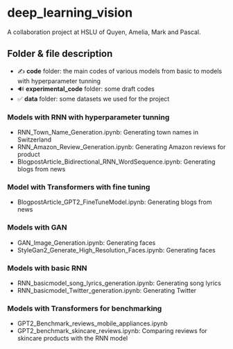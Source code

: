 # deep_learning_vision

A collaboration project at HSLU of Quyen, Amelia, Mark and Pascal.

## Folder & file description
* ✍️ **code** folder: the main codes of various models from basic to models with hyperparameter tunning
* 🔊 **experimental_code** folder: some draft codes
* ✅ **data** folder: some datasets we used for the project

### Models with RNN with hyperparameter tunning
* RNN_Town_Name_Generation.ipynb: Generating town names in Switzerland
* RNN_Amazon_Review_Generation.ipynb: Generating Amazon reviews for product
* BlogpostArticle_Bidirectional_RNN_WordSequence.ipynb: Generating blogs from news

###  Model with Transformers with fine tuning 
* BlogpostArticle_GPT2_FineTuneModel.ipynb: Generating blogs from news 

### Models with GAN
* GAN_Image_Generation.ipynb: Generating faces
* StyleGan2_Generate_High_Resolution_Faces.ipynb: Generating faces

### Models with basic RNN 
* RNN_basicmodel_song_lyrics_generation.ipynb: Generating song lyrics
* RNN_basicmodel_Twitter_generation.ipynb: Generating Twitter

### Models with Transformers  for benchmarking
* GPT2_Benchmark_reviews_mobile_appliances.ipynb
* GPT2_benchmark_skincare_reviews.ipynb: Comparing reviews for skincare products with the RNN model
